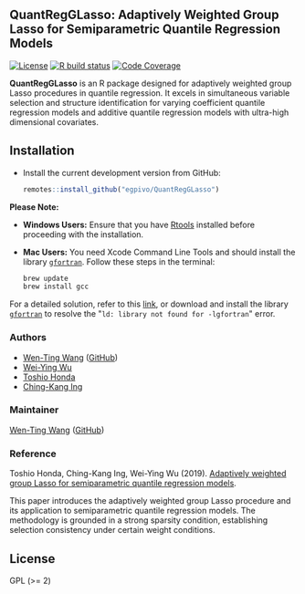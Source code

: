 ## QuantRegGLasso: Adaptively Weighted Group Lasso for Semiparametric Quantile Regression Models

[![License](https://eddelbuettel.github.io/badges/GPL2+.svg)](https://www.gnu.org/licenses/gpl-2.0.html)
[![R build status](https://github.com/egpivo/QuantRegGLasso/workflows/R-CMD-check/badge.svg)](https://github.com/egpivo/QuantRegGLasso/actions)
[![Code Coverage](https://app.codecov.io/gh/egpivo/QuantRegGLasso/branch/master/graph/badge.svg)](https://app.codecov.io/gh/egpivo/QuantRegGLasso)

**QuantRegGLasso** is an R package designed for adaptively weighted group Lasso procedures in quantile regression. It excels in simultaneous variable selection and structure identification for varying coefficient quantile regression models and additive quantile regression models with ultra-high dimensional covariates.


## Installation
- Install the current development version from GitHub:
  ```r
  remotes::install_github("egpivo/QuantRegGLasso")
  ```

**Please Note:**

- **Windows Users:** Ensure that you have [Rtools](https://cran.r-project.org/bin/windows/Rtools/) installed before proceeding with the installation.

- **Mac Users:** You need Xcode Command Line Tools and should install the library [`gfortran`](https://github.com/fxcoudert/gfortran-for-macOS/releases). Follow these steps in the terminal:
  ```bash
  brew update
  brew install gcc
  ```

For a detailed solution, refer to this [link](https://thecoatlessprofessor.com/programming/rcpp-rcpparmadillo-and-os-x-mavericks-lgfortran-and-lquadmath-error/), or download and install the library [`gfortran`](https://github.com/fxcoudert/gfortran-for-macOS/releases) to resolve the "`ld: library not found for -lgfortran`" error.


### Authors
- [Wen-Ting Wang](https://www.linkedin.com/in/wen-ting-wang-6083a17b) ([GitHub](https://github.com/egpivo))
- [Wei-Ying Wu](https://projecteuclid.org/search?author=Wei-Ying_Wu)
- [Toshio Honda](https://www1.econ.hit-u.ac.jp/honda/e-honda.html)
- [Ching-Kang Ing](https://www.researchgate.net/profile/Ching-Kang-Ing)

 
### Maintainer
[Wen-Ting Wang](https://www.linkedin.com/in/wen-ting-wang-6083a17b) ([GitHub](https://github.com/egpivo))

### Reference
Toshio Honda, Ching-Kang Ing, Wei-Ying Wu (2019). [Adaptively weighted group Lasso for semiparametric quantile regression models](https://projecteuclid.org/journals/bernoulli/volume-25/issue-4B/Adaptively-weighted-group-Lasso-for-semiparametric-quantile-regression-models/10.3150/18-BEJ1091.full).

This paper introduces the adaptively weighted group Lasso procedure and its application to semiparametric quantile regression models. The methodology is grounded in a strong sparsity condition, establishing selection consistency under certain weight conditions.

## License
GPL (>= 2)

